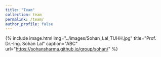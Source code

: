 ```yaml
---
title: "Team"
collection: team
permalink: /team/
author_profile: false
---
```


{% include image.html
            img="../images/Sohan_Lal_TUHH.jpg"
            title="Prof. Dr.-Ing. Sohan Lal"
            caption="ABC"
            url="https://sohansharma.github.io/group/sohan/" %}
